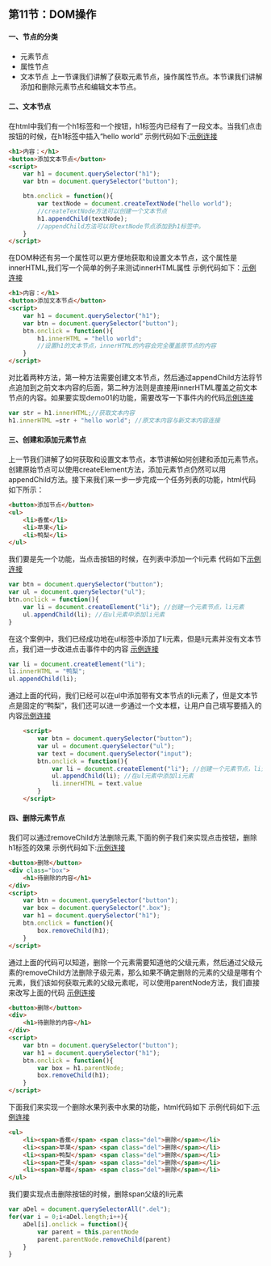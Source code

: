 ## 第11节：DOM操作

#### 一、节点的分类
* 元素节点
* 属性节点
* 文本节点
上一节课我们讲解了获取元素节点，操作属性节点。本节课我们讲解添加和删除元素节点和编辑文本节点。

#### 二、文本节点
在html中我们有一个h1标签和一个按钮，h1标签内已经有了一段文本。当我们点击按钮的时候，在h1标签中插入“hello world”
示例代码如下:[示例连接](https://github.com/xiaozhoulee/xiaozhou-examples/blob/master/02-JavaScript%E5%85%A5%E9%97%A8/%E7%AC%AC11%E8%8A%82%EF%BC%9ADOM%E6%93%8D%E4%BD%9C/demo01.html)
``` html
<h1>内容：</h1>
<button>添加文本节点</button>
<script>
    var h1 = document.querySelector("h1");
    var btn = document.querySelector("button");

    btn.onclick = function(){
        var textNode = document.createTextNode("hello world");
        //createTextNode方法可以创建一个文本节点
        h1.appendChild(textNode);
        //appendChild方法可以将textNode节点添加到h1标签中。
    }
</script>
```

在DOM种还有另一个属性可以更方便地获取和设置文本节点，这个属性是innerHTML,我们写一个简单的例子来测试innerHTML属性
示例代码如下：[示例连接](https://github.com/xiaozhoulee/xiaozhou-examples/blob/master/02-JavaScript%E5%85%A5%E9%97%A8/%E7%AC%AC11%E8%8A%82%EF%BC%9ADOM%E6%93%8D%E4%BD%9C/demo02.html)

``` html
<h1>内容：</h1>
<button>添加文本节点</button>
<script>
    var h1 = document.querySelector("h1");
    var btn = document.querySelector("button");
    btn.onclick = function(){
        h1.innerHTML = "hello world";
        //设置h1的文本节点，innerHTML的内容会完全覆盖原节点的内容
    }
</script>
```

对比着两种方法，第一种方法需要创建文本节点，然后通过appendChild方法将节点追加到之前文本内容的后面，第二种方法则是直接用innerHTML覆盖之前文本节点的内容。如果要实现demo01的功能，需要改写一下事件内的代码[示例连接](https://github.com/xiaozhoulee/xiaozhou-examples/blob/master/02-JavaScript%E5%85%A5%E9%97%A8/%E7%AC%AC11%E8%8A%82%EF%BC%9ADOM%E6%93%8D%E4%BD%9C/demo03.html)
``` js
var str = h1.innerHTML;//获取文本内容
h1.innerHTML =str + "hello world"; //原文本内容与新文本内容连接
```

#### 三、创建和添加元素节点
上一节我们讲解了如何获取和设置文本节点，本节讲解如何创建和添加元素节点。创建原始节点可以使用createElement方法，添加元素节点仍然可以用appendChild方法。接下来我们来一步一步完成一个任务列表的功能，html代码如下所示：
``` html
<button>添加节点</button>
<ul>
    <li>香蕉</li>
    <li>苹果</li>
    <li>鸭梨</li>
</ul>
```
我们要是先一个功能，当点击按钮的时候，在列表中添加一个li元素
代码如下[示例连接](https://github.com/xiaozhoulee/xiaozhou-examples/blob/master/02-JavaScript%E5%85%A5%E9%97%A8/%E7%AC%AC11%E8%8A%82%EF%BC%9ADOM%E6%93%8D%E4%BD%9C/demo04.html)

``` js
var btn = document.querySelector("button");
var ul = document.querySelector("ul");
btn.onclick = function(){
    var li = document.createElement("li"); //创建一个元素节点，li元素
    ul.appendChild(li); //在ul元素中添加li元素
}
```
在这个案例中，我们已经成功地在ul标签中添加了li元素，但是li元素并没有文本节点，我们进一步改进点击事件中的内容
[示例连接](https://github.com/xiaozhoulee/xiaozhou-examples/blob/master/02-JavaScript%E5%85%A5%E9%97%A8/%E7%AC%AC11%E8%8A%82%EF%BC%9ADOM%E6%93%8D%E4%BD%9C/demo05.html)


``` js
var li = document.createElement("li"); 
li.innerHTML = "鸭梨";
ul.appendChild(li); 
```
通过上面的代码，我们已经可以在ul中添加带有文本节点的li元素了，但是文本节点是固定的“鸭梨”，我们还可以进一步通过一个文本框，让用户自己填写要插入的内容[示例连接](https://github.com/xiaozhoulee/xiaozhou-examples/blob/master/02-JavaScript%E5%85%A5%E9%97%A8/%E7%AC%AC11%E8%8A%82%EF%BC%9ADOM%E6%93%8D%E4%BD%9C/demo06.html)

``` html
    <script>
		var btn = document.querySelector("button");
		var ul = document.querySelector("ul");
		var text = document.querySelector("input");
		btn.onclick = function(){
			var li = document.createElement("li"); //创建一个元素节点，li元素
			ul.appendChild(li); //在ul元素中添加li元素
			li.innerHTML = text.value
		}
	</script>
```

#### 四、删除元素节点
我们可以通过removeChild方法删除元素,下面的例子我们来实现点击按钮，删除h1标签的效果
示例代码如下:[示例连接](https://github.com/xiaozhoulee/xiaozhou-examples/blob/master/02-JavaScript%E5%85%A5%E9%97%A8/%E7%AC%AC11%E8%8A%82%EF%BC%9ADOM%E6%93%8D%E4%BD%9C/demo07.html)

``` html
<button>删除</button>
<div class="box">   
    <h1>待删除的内容</h1>
</div>
<script>
    var btn = document.querySelector("button");
    var box = document.querySelector(".box");
    var h1 = document.querySelector("h1");
    btn.onclick = function(){
        box.removeChild(h1);
    }
</script>
```
通过上面的代码可以知道，删除一个元素需要知道他的父级元素，然后通过父级元素的removeChild方法删除子级元素，那么如果不确定删除的元素的父级是哪有个元素，我们该如何获取元素的父级元素呢，可以使用parentNode方法，我们直接来改写上面的代码
[示例连接](https://github.com/xiaozhoulee/xiaozhou-examples/blob/master/02-JavaScript%E5%85%A5%E9%97%A8/%E7%AC%AC11%E8%8A%82%EF%BC%9ADOM%E6%93%8D%E4%BD%9C/demo08.html)

``` html
<button>删除</button>
<div>   
    <h1>待删除的内容</h1>
</div>
<script>
    var btn = document.querySelector("button");
    var h1 = document.querySelector("h1");
    btn.onclick = function(){
        var box = h1.parentNode;
        box.removeChild(h1);
    }
</script>
```



下面我们来实现一个删除水果列表中水果的功能，html代码如下
示例代码如下:[示例连接](https://github.com/xiaozhoulee/xiaozhou-examples/blob/master/02-JavaScript%E5%85%A5%E9%97%A8/%E7%AC%AC11%E8%8A%82%EF%BC%9ADOM%E6%93%8D%E4%BD%9C/demo09.html)

``` html
<ul>
    <li><span>香蕉</span> <span class="del">删除</span></li>
    <li><span>苹果</span> <span class="del">删除</span></li>
    <li><span>鸭梨</span> <span class="del">删除</span></li>
    <li><span>芒果</span> <span class="del">删除</span></li>
    <li><span>草莓</span> <span class="del">删除</span></li>
</ul>
```

我们要实现点击删除按钮的时候，删除span父级的li元素

``` js
var aDel = document.querySelectorAll(".del");
for(var i = 0;i<aDel.length;i++){
    aDel[i].onclick = function(){
        var parent = this.parentNode
        parent.parentNode.removeChild(parent)
    }
}
```